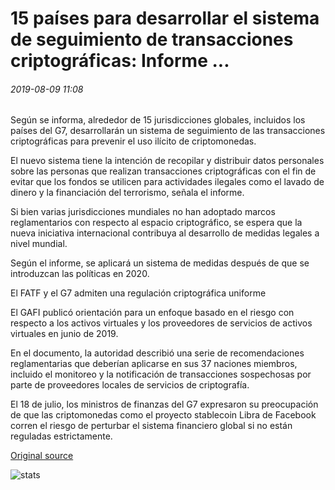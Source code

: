 # 15 países para desarrollar el sistema de seguimiento de transacciones criptográficas: Informe ...

###### 2019-08-09 11:08

Según se informa, alrededor de 15 jurisdicciones globales, incluidos los países del G7, desarrollarán un sistema de seguimiento de las transacciones criptográficas para prevenir el uso ilícito de criptomonedas.

El nuevo sistema tiene la intención de recopilar y distribuir datos personales sobre las personas que realizan transacciones criptográficas con el fin de evitar que los fondos se utilicen para actividades ilegales como el lavado de dinero y la financiación del terrorismo, señala el informe.

Si bien varias jurisdicciones mundiales no han adoptado marcos reglamentarios con respecto al espacio criptográfico, se espera que la nueva iniciativa internacional contribuya al desarrollo de medidas legales a nivel mundial.

Según el informe, se aplicará un sistema de medidas después de que se introduzcan las políticas en 2020.

El FATF y el G7 admiten una regulación criptográfica uniforme

El GAFI publicó orientación para un enfoque basado en el riesgo con respecto a los activos virtuales y los proveedores de servicios de activos virtuales en junio de 2019.

En el documento, la autoridad describió una serie de recomendaciones reglamentarias que deberían aplicarse en sus 37 naciones miembros, incluido el monitoreo y la notificación de transacciones sospechosas por parte de proveedores locales de servicios de criptografía.

El 18 de julio, los ministros de finanzas del G7 expresaron su preocupación de que las criptomonedas como el proyecto stablecoin Libra de Facebook corren el riesgo de perturbar el sistema financiero global si no están reguladas estrictamente.

[Original source](https://cointelegraph.com/news/15-countries-to-develop-crypto-transaction-tracking-system-report)

![stats](https://c.statcounter.com/11760860/0/a89fa40b/1/ "stats")